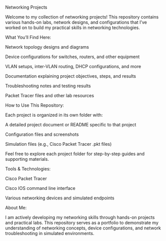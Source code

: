 Networking Projects

Welcome to my collection of networking projects! This repository contains various hands-on labs, network designs, and configurations that I’ve worked on to build my practical skills in networking technologies.


What You’ll Find Here:

Network topology designs and diagrams

Device configurations for switches, routers, and other equipment

VLAN setups, inter-VLAN routing, DHCP configurations, and more

Documentation explaining project objectives, steps, and results

Troubleshooting notes and testing results

Packet Tracer files and other lab resources



How to Use This Repository:

Each project is organized in its own folder with:

A detailed project document or README specific to that project

Configuration files and screenshots

Simulation files (e.g., Cisco Packet Tracer .pkt files)

Feel free to explore each project folder for step-by-step guides and supporting materials.



Tools & Technologies:

Cisco Packet Tracer

Cisco IOS command line interface

Various networking devices and simulated endpoints



About Me:

I am actively developing my networking skills through hands-on projects and practical labs. This repository serves as a portfolio to demonstrate my understanding of networking concepts, device configurations, and network troubleshooting in simulated environments.
